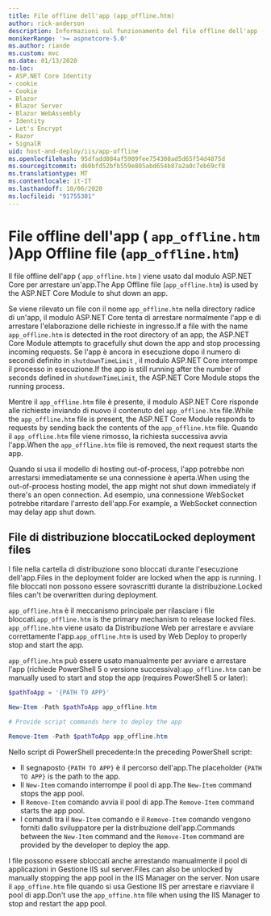 ```yaml
---
title: File offline dell'app (app_offline.htm)
author: rick-anderson
description: Informazioni sul funzionamento del file offline dell'app ( `app_offline.htm` ) con il modulo ASP.NET Core.
monikerRange: '>= aspnetcore-5.0'
ms.author: riande
ms.custom: mvc
ms.date: 01/13/2020
no-loc:
- ASP.NET Core Identity
- cookie
- Cookie
- Blazor
- Blazor Server
- Blazor WebAssembly
- Identity
- Let's Encrypt
- Razor
- SignalR
uid: host-and-deploy/iis/app-offline
ms.openlocfilehash: 95dfadd084af5909fee754308ad5d65f54d4875d
ms.sourcegitcommit: d60bfd52bfb559e805abd654b87a2a0c7eb69cf8
ms.translationtype: MT
ms.contentlocale: it-IT
ms.lasthandoff: 10/06/2020
ms.locfileid: "91755301"
---
```

# <a name="app-offline-file-app_offlinehtm"></a><span data-ttu-id="bb65d-103">File offline dell'app ( `app_offline.htm` )</span><span class="sxs-lookup"><span data-stu-id="bb65d-103">App Offline file (`app_offline.htm`)</span></span>

<span data-ttu-id="bb65d-104">Il file offline dell'app ( `app_offline.htm` ) viene usato dal modulo ASP.NET Core per arrestare un'app.</span><span class="sxs-lookup"><span data-stu-id="bb65d-104">The App Offline file (`app_offline.htm`) is used by the ASP.NET Core Module to shut down an app.</span></span>

<span data-ttu-id="bb65d-105">Se viene rilevato un file con il nome `app_offline.htm` nella directory radice di un'app, il modulo ASP.NET Core tenta di arrestare normalmente l'app e di arrestare l'elaborazione delle richieste in ingresso.</span><span class="sxs-lookup"><span data-stu-id="bb65d-105">If a file with the name `app_offline.htm` is detected in the root directory of an app, the ASP.NET Core Module attempts to gracefully shut down the app and stop processing incoming requests.</span></span> <span data-ttu-id="bb65d-106">Se l'app è ancora in esecuzione dopo il numero di secondi definito in `shutdownTimeLimit` , il modulo ASP.NET Core interrompe il processo in esecuzione.</span><span class="sxs-lookup"><span data-stu-id="bb65d-106">If the app is still running after the number of seconds defined in `shutdownTimeLimit`, the ASP.NET Core Module stops the running process.</span></span>

<span data-ttu-id="bb65d-107">Mentre il `app_offline.htm` file è presente, il modulo ASP.NET Core risponde alle richieste inviando di nuovo il contenuto del `app_offline.htm` file.</span><span class="sxs-lookup"><span data-stu-id="bb65d-107">While the `app_offline.htm` file is present, the ASP.NET Core Module responds to requests by sending back the contents of the `app_offline.htm` file.</span></span> <span data-ttu-id="bb65d-108">Quando il `app_offline.htm` file viene rimosso, la richiesta successiva avvia l'app.</span><span class="sxs-lookup"><span data-stu-id="bb65d-108">When the `app_offline.htm` file is removed, the next request starts the app.</span></span>

<span data-ttu-id="bb65d-109">Quando si usa il modello di hosting out-of-process, l'app potrebbe non arrestarsi immediatamente se una connessione è aperta.</span><span class="sxs-lookup"><span data-stu-id="bb65d-109">When using the out-of-process hosting model, the app might not shut down immediately if there's an open connection.</span></span> <span data-ttu-id="bb65d-110">Ad esempio, una connessione WebSocket potrebbe ritardare l'arresto dell'app.</span><span class="sxs-lookup"><span data-stu-id="bb65d-110">For example, a WebSocket connection may delay app shut down.</span></span>

## <a name="locked-deployment-files"></a><span data-ttu-id="bb65d-111">File di distribuzione bloccati</span><span class="sxs-lookup"><span data-stu-id="bb65d-111">Locked deployment files</span></span>

<span data-ttu-id="bb65d-112">I file nella cartella di distribuzione sono bloccati durante l'esecuzione dell'app.</span><span class="sxs-lookup"><span data-stu-id="bb65d-112">Files in the deployment folder are locked when the app is running.</span></span> <span data-ttu-id="bb65d-113">I file bloccati non possono essere sovrascritti durante la distribuzione.</span><span class="sxs-lookup"><span data-stu-id="bb65d-113">Locked files can't be overwritten during deployment.</span></span>

<span data-ttu-id="bb65d-114">`app_offline.htm` è il meccanismo principale per rilasciare i file bloccati.</span><span class="sxs-lookup"><span data-stu-id="bb65d-114">`app_offline.htm` is the primary mechanism to release locked files.</span></span> <span data-ttu-id="bb65d-115">`app_offline.htm` viene usato da Distribuzione Web per arrestare e avviare correttamente l'app.</span><span class="sxs-lookup"><span data-stu-id="bb65d-115">`app_offline.htm` is used by Web Deploy to properly stop and start the app.</span></span>

<span data-ttu-id="bb65d-116">`app_offline.htm` può essere usato manualmente per avviare e arrestare l'app (richiede PowerShell 5 o versione successiva):</span><span class="sxs-lookup"><span data-stu-id="bb65d-116">`app_offline.htm` can be manually used to start and stop the app (requires PowerShell 5 or later):</span></span>

```powershell
$pathToApp = '{PATH TO APP}'

New-Item -Path $pathToApp app_offline.htm

# Provide script commands here to deploy the app

Remove-Item -Path $pathToApp app_offline.htm
```

<span data-ttu-id="bb65d-117">Nello script di PowerShell precedente:</span><span class="sxs-lookup"><span data-stu-id="bb65d-117">In the preceding PowerShell script:</span></span>

* <span data-ttu-id="bb65d-118">Il segnaposto `{PATH TO APP}` è il percorso dell'app.</span><span class="sxs-lookup"><span data-stu-id="bb65d-118">The placeholder `{PATH TO APP}` is the path to the app.</span></span>
* <span data-ttu-id="bb65d-119">Il `New-Item` comando interrompe il pool di app.</span><span class="sxs-lookup"><span data-stu-id="bb65d-119">The `New-Item` command stops the app pool.</span></span>
* <span data-ttu-id="bb65d-120">Il `Remove-Item` comando avvia il pool di app.</span><span class="sxs-lookup"><span data-stu-id="bb65d-120">The `Remove-Item` command starts the app pool.</span></span>
* <span data-ttu-id="bb65d-121">I comandi tra il `New-Item` comando e il `Remove-Item` comando vengono forniti dallo sviluppatore per la distribuzione dell'app.</span><span class="sxs-lookup"><span data-stu-id="bb65d-121">Commands between the `New-Item` command and the `Remove-Item` command are provided by the developer to deploy the app.</span></span>

<span data-ttu-id="bb65d-122">I file possono essere sbloccati anche arrestando manualmente il pool di applicazioni in Gestione IIS sul server.</span><span class="sxs-lookup"><span data-stu-id="bb65d-122">Files can also be unlocked by manually stopping the app pool in the IIS Manager on the server.</span></span> <span data-ttu-id="bb65d-123">Non usare il `app_offine.htm` file quando si usa Gestione IIS per arrestare e riavviare il pool di app.</span><span class="sxs-lookup"><span data-stu-id="bb65d-123">Don't use the `app_offine.htm` file when using the IIS Manager to stop and restart the app pool.</span></span>
